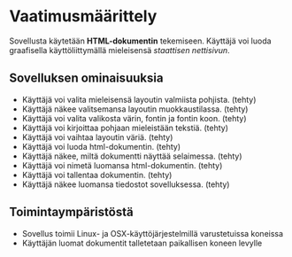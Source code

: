# Vaatimusmäärittely

Sovellusta käytetään **HTML-dokumentin** tekemiseen. Käyttäjä voi luoda graafisella käyttöliittymällä mieleisensä _staattisen nettisivun_.

## Sovelluksen ominaisuuksia

- Käyttäjä voi valita mieleisensä layoutin valmiista pohjista. (tehty)
- Käyttäjä näkee valitsemansa layoutin muokkaustilassa. (tehty)
- Käyttäjä voi valita valikosta värin, fontin ja fontin koon. (tehty)
- Käyttäjä voi kirjoittaa pohjaan mieleistään tekstiä. (tehty)
- Käyttäjä voi vaihtaa layoutin väriä. (tehty)
- Käyttäjä voi luoda html-dokumentin. (tehty)
- Käyttäjä näkee, miltä dokumentti näyttää selaimessa. (tehty)
- Käyttäjä voi nimetä luomansa html-dokumentin. (tehty)
- Käyttäjä voi tallentaa dokumentin. (tehty)
- Käyttäjä näkee luomansa tiedostot sovelluksessa. (tehty)

## Toimintaympäristöstä

- Sovellus toimii Linux- ja OSX-käyttöjärjestelmillä varustetuissa koneissa
- Käyttäjän luomat dokumentit talletetaan paikallisen koneen levylle
